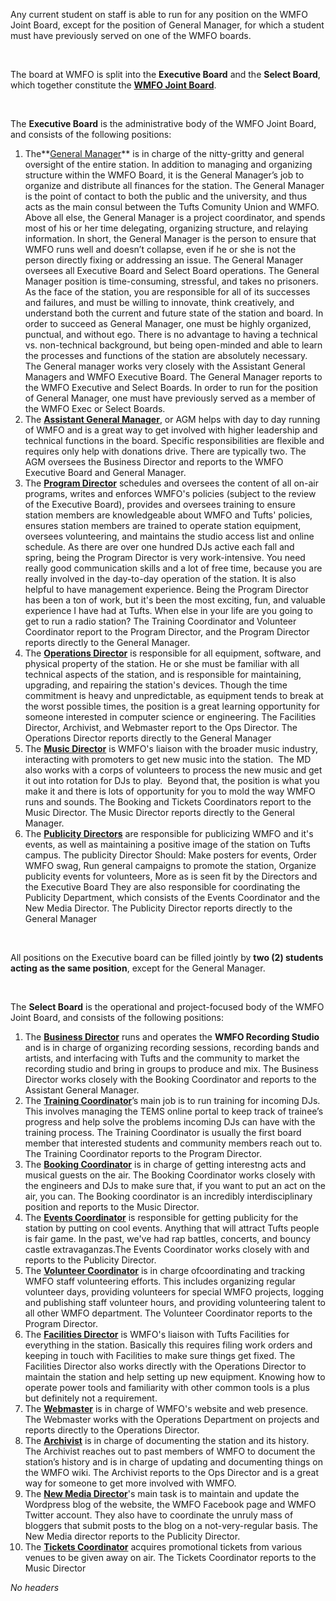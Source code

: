 Any current student on staff is able to run for any position on the WMFO Joint Board, except for the position of General Manager, for which a student must have previously served on one of the WMFO boards.

 

The board at WMFO is split into the **Executive Board** and the **Select Board**, which together constitute the [**WMFO Joint Board**](https://wiki.wmfo.org/About_WMFO/Executive_Board "Executive Board").

 

The **Executive Board** is the administrative body of the WMFO Joint Board, and consists of the following positions:

1.  The**[General Manager](https://wiki.wmfo.org/About_WMFO/Executive_Board/GM's_Office "GM's Office")** is in charge of the nitty-gritty and general oversight of the entire station. In addition to managing and organizing structure within the WMFO Board, it is the General Manager’s job to organize and distribute all finances for the station. The General Manager is the point of contact to both the public and the university, and thus acts as the main consul between the Tufts Comunity Union and WMFO. Above all else, the General Manager is a project coordinator, and spends most of his or her time delegating, organizing structure, and relaying information. In short, the General Manager is the person to ensure that WMFO runs well and doesn’t collapse, even if he or she is not the person directly fixing or addressing an issue. The General Manager oversees all Executive Board and Select Board operations.
     The General Manager position is time-consuming, stressful, and takes no prisoners. As the face of the station, you are responsible for all of its successes and failures, and must be willing to innovate, think creatively, and understand both the current and future state of the station and board.
     In order to succeed as General Manager, one must be highly organized, punctual, and without ego. There is no advantage to having a technical vs. non-technical background, but being open-minded and able to learn the processes and functions of the station are absolutely necessary. The General manager works very closely with the Assistant General Managers and WMFO Executive Board.
     The General Manager reports to the WMFO Executive and Select Boards. In order to run for the position of General Manager, one must have previously served as a member of the WMFO Exec or Select Boards.
2.  The [**Assistant General Manager**](https://wiki.wmfo.org/About_WMFO/Executive_Board/GM's_Office/Asst._GM's_Office "Asst. GM's Office"), or AGM helps with day to day running of WMFO and is a great way to get involved with higher leadership and technical functions in the board. Specific responsibilities are flexible and requires only help with donations drive. There are typically two. The AGM oversees the Business Director and reports to the WMFO Executive Board and General Manager.
3.  The [**Program Director**](https://wiki.wmfo.org/About_WMFO/Executive_Board/Programming_Dept. "Programming Dept.") schedules and oversees the content of all on-air programs, writes and enforces WMFO's policies (subject to the review of the Executive Board), provides and oversees training to ensure station members are knowledgeable about WMFO and Tufts' policies, ensures station members are trained to operate station equipment, oversees volunteering, and maintains the studio access list and online schedule.
     As there are over one hundred DJs active each fall and spring, being the Program Director is very work-intensive. You need really good communication skills and a lot of free time, because you are really involved in the day-to-day operation of the station. It is also helpful to have management experience. Being the Program Director has been a ton of work, but it's been the most exciting, fun, and valuable experience I have had at Tufts. When else in your life are you going to get to run a radio station? The Training Coordinator and Volunteer Coordinator report to the Program Director, and the Program Director reports directly to the General Manager.
4.  The [**Operations Director**](https://wiki.wmfo.org/About_WMFO/Executive_Board/Operations_Dept. "Operations Dept.") is responsible for all equipment, software, and physical property of the station. He or she must be familiar with all technical aspects of the station, and is responsible for maintaining, upgrading, and repairing the station's devices. Though the time commitment is heavy and unpredictable, as equipment tends to break at the worst possible times, the position is a great learning opportunity for someone interested in computer science or engineering. The Facilities Director, Archivist, and Webmaster report to the Ops Director. The Operations Director reports directly to the General Manager
5.  The [**Music Director**](https://wiki.wmfo.org/About_WMFO/Executive_Board/Music_Dept. "Music Dept.") is WMFO's liaison with the broader music industry, interacting with promoters to get new music into the station.  The MD also works with a corps of volunteers to process the new music and get it out into rotation for DJs to play.  Beyond that, the position is what you make it and there is lots of opportunity for you to mold the way WMFO runs and sounds. The Booking and Tickets Coordinators report to the Music Director. The Music Director reports directly to the General Manager.
6.  The [**Publicity Directors**](https://wiki.wmfo.org/About_WMFO/Executive_Board/Publicity_Dept. "Publicity Dept.") are responsible for publicizing WMFO and it's events, as well as maintaining a positive image of the station on Tufts campus. The publicity Director Should: Make posters for events, Order WMFO swag, Run general campaigns to promote the station, Organize publicity events for volunteers, More as is seen fit by the Directors and the Executive Board They are also responsible for coordinating the Publicity Department, which consists of the Events Coordinator and the New Media Director. The Publicity Director reports directly to the General Manager

 

All positions on the Executive board can be filled jointly by **two (2) students acting as the same position**, except for the General Manager.

 

The **Select Board** is the operational and project-focused body of the WMFO Joint Board, and consists of the following positions:

1.  The [**Business Director**](https://wiki.wmfo.org/About_WMFO/Executive_Board/GM's_Office/Business_Dept. "Business Dept.") runs and operates the **WMFO Recording Studio** and is in charge of organizing recording sessions, recording bands and artists, and interfacing with Tufts and the community to market the recording studio and bring in groups to produce and mix. The Business Director works closely with the Booking Coordinator and reports to the Assistant General Manager.
2.  The [**Training Coordinator**](https://wiki.wmfo.org/About_WMFO/Executive_Board/Programming_Dept./Training_Office "Training Office")’s main job is to run training for incoming DJs. This involves managing the TEMS online portal to keep track of trainee’s progress and help solve the problems incoming DJs can have with the training process. The Training Coordinator is usually the first board member that interested students and community members reach out to. The Training Coordinator reports to the Program Director.
3.  The [**Booking Coordinator**](https://wiki.wmfo.org/About_WMFO/Executive_Board/Music_Dept./Booking_Office "Booking Office") is in charge of getting interestng acts and musical guests on the air. The Booking Coordinator works closely with the engineers and DJs to make sure that, if you want to put an act on the air, you can. The Booking coordinator is an incredibly interdisciplinary position and reports to the Music Director.
4.  The [**Events Coordinator**](https://wiki.wmfo.org/About_WMFO/Executive_Board/Publicity_Dept./Events_Office "Events Office") is responsible for getting publicity for the station by putting on cool events. Anything that will attract Tufts people is fair game. In the past, we've had rap battles, concerts, and bouncy castle extravaganzas.The Events Coordinator works closely with and reports to the Publicity Director.
5.  The [**Volunteer Coordinator**](https://wiki.wmfo.org/About_WMFO/Executive_Board/Programming_Dept./Volunteering_Dept. "Volunteering Dept.") is in charge ofcoordinating and tracking WMFO staff volunteering efforts. This includes organizing regular volunteer days, providing volunteers for special WMFO projects, logging and publishing staff volunteer hours, and providing volunteering talent to all other WMFO department. The Volunteer Coordinator reports to the Program Director.
6.  The [**Facilities Director**](https://wiki.wmfo.org/About_WMFO/Executive_Board/Operations_Dept./Facilities_Office "Facilities Office") is WMFO's liaison with Tufts Facilities for everything in the station. Basically this requires filing work orders and keeping in touch with Facilities to make sure things get fixed. The Facilities Director also works directly with the Operations Director to maintain the station and help setting up new equipment. Knowing how to operate power tools and familiarity with other common tools is a plus but definitely not a requirement.
7.  The [**Webmaster**](https://wiki.wmfo.org/About_WMFO/Executive_Board/Operations_Dept./WebMaster's_Lair "Webmaster's Lair") is in charge of WMFO's website and web presence. The Webmaster works with the Operations Department on projects and reports directly to the Operations Director.
8.  The [**Archivist**](https://wiki.wmfo.org/About_WMFO/Executive_Board/Operations_Dept./Office_of_Archives "Office of Archives") is in charge of documenting the station and its history. The Archivist reaches out to past members of WMFO to document the station’s history and is in charge of updating and documenting things on the WMFO wiki. The Archivist reports to the Ops Director and is a great way for someone to get more involved with WMFO.
9.  The [**New Media Director**](https://wiki.wmfo.org/About_WMFO/Executive_Board/Publicity_Dept./New_Media_Office "New Media Office")'s main task is to maintain and update the Wordpress blog of the website, the WMFO Facebook page and WMFO Twitter account. They also have to coordinate the unruly mass of bloggers that submit posts to the blog on a not-very-regular basis. The New Media director reports to the Publicity Director.
10. The [**Tickets Coordinator**](https://wiki.wmfo.org/About_WMFO/Executive_Board/Music_Dept./Tickets_Office "Tickets Office") acquires promotional tickets from various venues to be given away on air. The Tickets Coordinator reports to the Music Director

*No headers*
